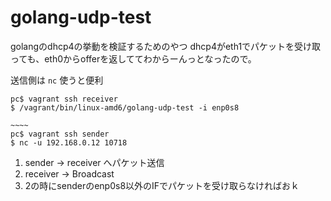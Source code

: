 # golang-udp-test
golangのdhcp4の挙動を検証するためのやつ
dhcp4がeth1でパケットを受け取っても、eth0からofferを返しててわからーんっとなったので。

送信側は `nc` 使うと便利

```
pc$ vagrant ssh receiver
$ /vagrant/bin/linux-amd6/golang-udp-test -i enp0s8

~~~~
pc$ vagrant ssh sender
$ nc -u 192.168.0.12 10718
```

1. sender -> receiver へパケット送信
2. receiver -> Broadcast
3. 2の時にsenderのenp0s8以外のIFでパケットを受け取らなければおｋ
